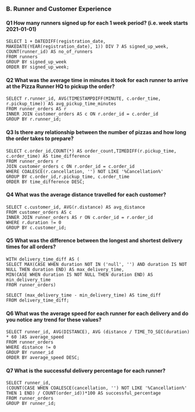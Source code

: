 ### B. Runner and Customer Experience
#### Q1 How many runners signed up for each 1 week period? (i.e. week starts 2021-01-01)
``` MySQL
SELECT 1 + DATEDIFF(registration_date, MAKEDATE(YEAR(registration_date), 1)) DIV 7 AS signed_up_week, COUNT(runner_id) AS no_of_runners
FROM runners
GROUP BY signed_up_week
ORDER BY signed_up_week;
```

#### Q2 What was the average time in minutes it took for each runner to arrive at the Pizza Runner HQ to pickup the order?
``` MySQL
SELECT r.runner_id, AVG(TIMESTAMPDIFF(MINUTE, c.order_time, r.pickup_time)) AS avg_pickup_time_minutes
FROM runner_orders AS r
INNER JOIN customer_orders AS c ON r.order_id = c.order_id
GROUP BY r.runner_id;
```

#### Q3 Is there any relationship between the number of pizzas and how long the order takes to prepare?
``` MySQL
SELECT c.order_id,COUNT(*) AS order_count,TIMEDIFF(r.pickup_time, c.order_time) AS time_difference
FROM runner_orders r
JOIN customer_orders c ON r.order_id = c.order_id
WHERE COALESCE(r.cancellation, '') NOT LIKE '%Cancellation%'
GROUP BY c.order_id,r.pickup_time, c.order_time
ORDER BY time_difference DESC;
```

#### Q4 What was the average distance travelled for each customer?
``` MySQL
SELECT c.customer_id, AVG(r.distance) AS avg_distance
FROM customer_orders AS c
INNER JOIN runner_orders AS r ON c.order_id = r.order_id
WHERE r.duration != 0
GROUP BY c.customer_id;
```

#### Q5 What was the difference between the longest and shortest delivery times for all orders?
``` MySQL
WITH delivery_time_diff AS (
SELECT MAX(CASE WHEN duration NOT IN ('null', '') AND duration IS NOT NULL THEN duration END) AS max_delivery_time,
MIN(CASE WHEN duration IS NOT NULL THEN duration END) AS min_delivery_time
FROM runner_orders)

SELECT (max_delivery_time - min_delivery_time) AS time_diff
FROM delivery_time_diff;
```

#### Q6 What was the average speed for each runner for each delivery and do you notice any trend for these values?
``` MySQL
SELECT runner_id, AVG(DISTANCE), AVG (distance / TIME_TO_SEC(duration) * 60 )AS average_speed
FROM runner_orders 
WHERE distance != 0
GROUP BY runner_id
ORDER BY average_speed DESC;
```

#### Q7 What is the successful delivery percentage for each runner?
``` MySQL
SELECT runner_id,
(COUNT(CASE WHEN COALESCE(cancellation, '') NOT LIKE '%Cancellation%' THEN 1 END) / COUNT(order_id))*100 AS successful_percentage
FROM runner_orders
GROUP BY runner_id;
```
